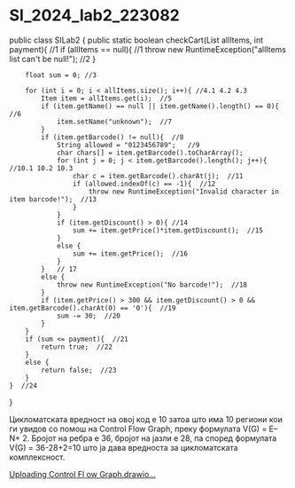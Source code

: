 # SI_2024_lab2_223082




public class SILab2 {
    public static boolean checkCart(List<Item> allItems, int payment){  //1
        if (allItems == null){ //1
            throw new RuntimeException("allItems list can't be null!"); //2
        }

        float sum = 0; //3

        for (int i = 0; i < allItems.size(); i++){ //4.1 4.2 4.3
            Item item = allItems.get(i);  //5
            if (item.getName() == null || item.getName().length() == 0){  //6
                item.setName("unknown");  //7
            }
            if (item.getBarcode() != null){  //8
                String allowed = "0123456789";   //9
                char chars[] = item.getBarcode().toCharArray();  
                for (int j = 0; j < item.getBarcode().length(); j++){  //10.1 10.2 10.3
                    char c = item.getBarcode().charAt(j);  //11
                    if (allowed.indexOf(c) == -1){  //12
                        throw new RuntimeException("Invalid character in item barcode!");  //13
                    }
                }
                if (item.getDiscount() > 0){ //14
                    sum += item.getPrice()*item.getDiscount();  //15
                } 
                else {
                    sum += item.getPrice();  //16
                }
            }   // 17
            else {
                throw new RuntimeException("No barcode!");  //18
            }
            if (item.getPrice() > 300 && item.getDiscount() > 0 && item.getBarcode().charAt(0) == '0'){  //19
                sum -= 30;  //20
            }
        }   
        if (sum <= payment){  //21
            return true;  //22
        }
        else {
            return false;  //23
        }
    }  //24
}



Цикломатската вредност на овој код е 10 затоа што има 10 региони кои ги увидов со помош на Control Flow Graph, преку формулата V(G) = E–N+ 2. Бројот на ребра е 36, бројот на јазли е 28, па според формулата V(G) = 36-28+2=10 што ја дава вредноста за цикломатската комплексност. 


[Uploading Control Fl<mxfile host="Electron" modified="2024-05-26T10:47:47.337Z" agent="Mozilla/5.0 (Windows NT 10.0; Win64; x64) AppleWebKit/537.36 (KHTML, like Gecko) draw.io/24.4.0 Chrome/120.0.6099.109 Electron/28.1.0 Safari/537.36" etag="00Qnc8qibUtrW9P-8rym" version="24.4.0" type="device">
  <diagram name="Page-1" id="DCu4wyWAYZ_ndygnWRrV">
    <mxGraphModel dx="1307" dy="1010" grid="1" gridSize="10" guides="1" tooltips="1" connect="1" arrows="1" fold="1" page="1" pageScale="1" pageWidth="850" pageHeight="1100" math="0" shadow="0">
      <root>
        <mxCell id="0" />
        <mxCell id="1" parent="0" />
        <mxCell id="TUEeSB3WRywuPC623Gal-4" value="" style="edgeStyle=orthogonalEdgeStyle;rounded=0;orthogonalLoop=1;jettySize=auto;html=1;" parent="1" source="TUEeSB3WRywuPC623Gal-1" target="TUEeSB3WRywuPC623Gal-3" edge="1">
          <mxGeometry relative="1" as="geometry" />
        </mxCell>
        <mxCell id="TUEeSB3WRywuPC623Gal-8" value="" style="edgeStyle=orthogonalEdgeStyle;rounded=0;orthogonalLoop=1;jettySize=auto;html=1;" parent="1" source="TUEeSB3WRywuPC623Gal-1" target="TUEeSB3WRywuPC623Gal-7" edge="1">
          <mxGeometry relative="1" as="geometry" />
        </mxCell>
        <mxCell id="TUEeSB3WRywuPC623Gal-1" value="1" style="ellipse;whiteSpace=wrap;html=1;aspect=fixed;" parent="1" vertex="1">
          <mxGeometry x="400" y="80" width="80" height="80" as="geometry" />
        </mxCell>
        <mxCell id="Ydah8nD8KQTIPVRDum0R-7" value="" style="edgeStyle=orthogonalEdgeStyle;rounded=0;orthogonalLoop=1;jettySize=auto;html=1;" edge="1" parent="1" source="TUEeSB3WRywuPC623Gal-3" target="Ydah8nD8KQTIPVRDum0R-6">
          <mxGeometry relative="1" as="geometry" />
        </mxCell>
        <mxCell id="TUEeSB3WRywuPC623Gal-3" value="3" style="ellipse;whiteSpace=wrap;html=1;aspect=fixed;" parent="1" vertex="1">
          <mxGeometry x="240" y="190" width="80" height="80" as="geometry" />
        </mxCell>
        <mxCell id="Ydah8nD8KQTIPVRDum0R-19" value="" style="edgeStyle=orthogonalEdgeStyle;rounded=0;orthogonalLoop=1;jettySize=auto;html=1;entryX=0.5;entryY=0;entryDx=0;entryDy=0;" edge="1" parent="1" source="TUEeSB3WRywuPC623Gal-7" target="Ydah8nD8KQTIPVRDum0R-17">
          <mxGeometry relative="1" as="geometry">
            <mxPoint x="600" y="350" as="targetPoint" />
            <Array as="points">
              <mxPoint x="810" y="220" />
            </Array>
          </mxGeometry>
        </mxCell>
        <mxCell id="TUEeSB3WRywuPC623Gal-7" value="2" style="ellipse;whiteSpace=wrap;html=1;aspect=fixed;" parent="1" vertex="1">
          <mxGeometry x="560" y="190" width="80" height="80" as="geometry" />
        </mxCell>
        <mxCell id="TUEeSB3WRywuPC623Gal-73" value="" style="edgeStyle=orthogonalEdgeStyle;rounded=0;orthogonalLoop=1;jettySize=auto;html=1;" parent="1" edge="1">
          <mxGeometry relative="1" as="geometry">
            <mxPoint x="640" y="550" as="sourcePoint" />
            <mxPoint x="770" y="550" as="targetPoint" />
          </mxGeometry>
        </mxCell>
        <mxCell id="Ydah8nD8KQTIPVRDum0R-16" value="" style="edgeStyle=orthogonalEdgeStyle;rounded=0;orthogonalLoop=1;jettySize=auto;html=1;entryX=0.5;entryY=1;entryDx=0;entryDy=0;" edge="1" parent="1" source="TUEeSB3WRywuPC623Gal-76" target="Ydah8nD8KQTIPVRDum0R-17">
          <mxGeometry relative="1" as="geometry">
            <mxPoint x="560" y="710" as="targetPoint" />
          </mxGeometry>
        </mxCell>
        <mxCell id="TUEeSB3WRywuPC623Gal-76" value="23" style="ellipse;whiteSpace=wrap;html=1;aspect=fixed;" parent="1" vertex="1">
          <mxGeometry x="400" y="670" width="80" height="80" as="geometry" />
        </mxCell>
        <mxCell id="Ydah8nD8KQTIPVRDum0R-9" value="" style="edgeStyle=orthogonalEdgeStyle;rounded=0;orthogonalLoop=1;jettySize=auto;html=1;" edge="1" parent="1" source="Ydah8nD8KQTIPVRDum0R-6" target="Ydah8nD8KQTIPVRDum0R-8">
          <mxGeometry relative="1" as="geometry" />
        </mxCell>
        <mxCell id="Ydah8nD8KQTIPVRDum0R-6" value="4.1" style="ellipse;whiteSpace=wrap;html=1;aspect=fixed;" vertex="1" parent="1">
          <mxGeometry x="240" y="350" width="80" height="80" as="geometry" />
        </mxCell>
        <mxCell id="Ydah8nD8KQTIPVRDum0R-11" value="" style="edgeStyle=orthogonalEdgeStyle;rounded=0;orthogonalLoop=1;jettySize=auto;html=1;" edge="1" parent="1" source="Ydah8nD8KQTIPVRDum0R-8" target="Ydah8nD8KQTIPVRDum0R-10">
          <mxGeometry relative="1" as="geometry" />
        </mxCell>
        <mxCell id="Ydah8nD8KQTIPVRDum0R-21" value="" style="edgeStyle=orthogonalEdgeStyle;rounded=0;orthogonalLoop=1;jettySize=auto;html=1;" edge="1" parent="1" source="Ydah8nD8KQTIPVRDum0R-8" target="Ydah8nD8KQTIPVRDum0R-20">
          <mxGeometry relative="1" as="geometry" />
        </mxCell>
        <mxCell id="Ydah8nD8KQTIPVRDum0R-8" value="4.2" style="ellipse;whiteSpace=wrap;html=1;aspect=fixed;" vertex="1" parent="1">
          <mxGeometry x="240" y="510" width="80" height="80" as="geometry" />
        </mxCell>
        <mxCell id="Ydah8nD8KQTIPVRDum0R-13" value="" style="edgeStyle=orthogonalEdgeStyle;rounded=0;orthogonalLoop=1;jettySize=auto;html=1;" edge="1" parent="1" source="Ydah8nD8KQTIPVRDum0R-10" target="Ydah8nD8KQTIPVRDum0R-12">
          <mxGeometry relative="1" as="geometry" />
        </mxCell>
        <mxCell id="Ydah8nD8KQTIPVRDum0R-14" value="" style="edgeStyle=orthogonalEdgeStyle;rounded=0;orthogonalLoop=1;jettySize=auto;html=1;" edge="1" parent="1" source="Ydah8nD8KQTIPVRDum0R-10" target="TUEeSB3WRywuPC623Gal-76">
          <mxGeometry relative="1" as="geometry" />
        </mxCell>
        <mxCell id="Ydah8nD8KQTIPVRDum0R-10" value="21" style="ellipse;whiteSpace=wrap;html=1;aspect=fixed;" vertex="1" parent="1">
          <mxGeometry x="400" y="510" width="80" height="80" as="geometry" />
        </mxCell>
        <mxCell id="Ydah8nD8KQTIPVRDum0R-12" value="22" style="ellipse;whiteSpace=wrap;html=1;aspect=fixed;" vertex="1" parent="1">
          <mxGeometry x="560" y="510" width="80" height="80" as="geometry" />
        </mxCell>
        <mxCell id="Ydah8nD8KQTIPVRDum0R-17" value="24" style="ellipse;whiteSpace=wrap;html=1;" vertex="1" parent="1">
          <mxGeometry x="770" y="510" width="80" height="80" as="geometry" />
        </mxCell>
        <mxCell id="Ydah8nD8KQTIPVRDum0R-23" value="" style="edgeStyle=orthogonalEdgeStyle;rounded=0;orthogonalLoop=1;jettySize=auto;html=1;" edge="1" parent="1" source="Ydah8nD8KQTIPVRDum0R-20" target="Ydah8nD8KQTIPVRDum0R-22">
          <mxGeometry relative="1" as="geometry" />
        </mxCell>
        <mxCell id="Ydah8nD8KQTIPVRDum0R-20" value="5" style="ellipse;whiteSpace=wrap;html=1;aspect=fixed;" vertex="1" parent="1">
          <mxGeometry x="240" y="670" width="80" height="80" as="geometry" />
        </mxCell>
        <mxCell id="Ydah8nD8KQTIPVRDum0R-25" value="" style="edgeStyle=orthogonalEdgeStyle;rounded=0;orthogonalLoop=1;jettySize=auto;html=1;" edge="1" parent="1" source="Ydah8nD8KQTIPVRDum0R-22" target="Ydah8nD8KQTIPVRDum0R-24">
          <mxGeometry relative="1" as="geometry" />
        </mxCell>
        <mxCell id="Ydah8nD8KQTIPVRDum0R-37" value="" style="edgeStyle=orthogonalEdgeStyle;rounded=0;orthogonalLoop=1;jettySize=auto;html=1;" edge="1" parent="1" source="Ydah8nD8KQTIPVRDum0R-22" target="Ydah8nD8KQTIPVRDum0R-36">
          <mxGeometry relative="1" as="geometry" />
        </mxCell>
        <mxCell id="Ydah8nD8KQTIPVRDum0R-22" value="6" style="ellipse;whiteSpace=wrap;html=1;aspect=fixed;" vertex="1" parent="1">
          <mxGeometry x="240" y="830" width="80" height="80" as="geometry" />
        </mxCell>
        <mxCell id="Ydah8nD8KQTIPVRDum0R-41" value="" style="edgeStyle=orthogonalEdgeStyle;rounded=0;orthogonalLoop=1;jettySize=auto;html=1;" edge="1" parent="1" source="Ydah8nD8KQTIPVRDum0R-24" target="Ydah8nD8KQTIPVRDum0R-36">
          <mxGeometry relative="1" as="geometry">
            <mxPoint x="120" y="1050" as="targetPoint" />
            <Array as="points">
              <mxPoint x="121" y="1050" />
            </Array>
          </mxGeometry>
        </mxCell>
        <mxCell id="Ydah8nD8KQTIPVRDum0R-24" value="7" style="ellipse;whiteSpace=wrap;html=1;aspect=fixed;" vertex="1" parent="1">
          <mxGeometry x="80" y="830" width="80" height="80" as="geometry" />
        </mxCell>
        <mxCell id="Ydah8nD8KQTIPVRDum0R-43" value="" style="edgeStyle=orthogonalEdgeStyle;rounded=0;orthogonalLoop=1;jettySize=auto;html=1;" edge="1" parent="1" source="Ydah8nD8KQTIPVRDum0R-36" target="Ydah8nD8KQTIPVRDum0R-42">
          <mxGeometry relative="1" as="geometry" />
        </mxCell>
        <mxCell id="Ydah8nD8KQTIPVRDum0R-45" value="" style="edgeStyle=orthogonalEdgeStyle;rounded=0;orthogonalLoop=1;jettySize=auto;html=1;" edge="1" parent="1" source="Ydah8nD8KQTIPVRDum0R-36" target="Ydah8nD8KQTIPVRDum0R-44">
          <mxGeometry relative="1" as="geometry" />
        </mxCell>
        <mxCell id="Ydah8nD8KQTIPVRDum0R-36" value="8" style="ellipse;whiteSpace=wrap;html=1;aspect=fixed;" vertex="1" parent="1">
          <mxGeometry x="240" y="990" width="80" height="80" as="geometry" />
        </mxCell>
        <mxCell id="Ydah8nD8KQTIPVRDum0R-47" value="" style="edgeStyle=orthogonalEdgeStyle;rounded=0;orthogonalLoop=1;jettySize=auto;html=1;" edge="1" parent="1" source="Ydah8nD8KQTIPVRDum0R-42" target="Ydah8nD8KQTIPVRDum0R-46">
          <mxGeometry relative="1" as="geometry" />
        </mxCell>
        <mxCell id="Ydah8nD8KQTIPVRDum0R-42" value="9" style="ellipse;whiteSpace=wrap;html=1;aspect=fixed;" vertex="1" parent="1">
          <mxGeometry x="240" y="1150" width="80" height="80" as="geometry" />
        </mxCell>
        <mxCell id="Ydah8nD8KQTIPVRDum0R-92" value="" style="edgeStyle=orthogonalEdgeStyle;rounded=0;orthogonalLoop=1;jettySize=auto;html=1;entryX=0.5;entryY=1;entryDx=0;entryDy=0;" edge="1" parent="1" target="Ydah8nD8KQTIPVRDum0R-17">
          <mxGeometry relative="1" as="geometry">
            <mxPoint x="481" y="1030" as="sourcePoint" />
            <mxPoint x="831" y="1030" as="targetPoint" />
          </mxGeometry>
        </mxCell>
        <mxCell id="Ydah8nD8KQTIPVRDum0R-44" value="18" style="ellipse;whiteSpace=wrap;html=1;aspect=fixed;" vertex="1" parent="1">
          <mxGeometry x="400" y="990" width="80" height="80" as="geometry" />
        </mxCell>
        <mxCell id="Ydah8nD8KQTIPVRDum0R-49" value="" style="edgeStyle=orthogonalEdgeStyle;rounded=0;orthogonalLoop=1;jettySize=auto;html=1;" edge="1" parent="1" source="Ydah8nD8KQTIPVRDum0R-46" target="Ydah8nD8KQTIPVRDum0R-93">
          <mxGeometry relative="1" as="geometry">
            <mxPoint x="440" y="1310" as="targetPoint" />
            <Array as="points">
              <mxPoint x="440" y="1270" />
              <mxPoint x="280" y="1270" />
            </Array>
          </mxGeometry>
        </mxCell>
        <mxCell id="Ydah8nD8KQTIPVRDum0R-46" value="10.1" style="ellipse;whiteSpace=wrap;html=1;aspect=fixed;" vertex="1" parent="1">
          <mxGeometry x="400" y="1150" width="80" height="80" as="geometry" />
        </mxCell>
        <mxCell id="Ydah8nD8KQTIPVRDum0R-107" value="" style="edgeStyle=orthogonalEdgeStyle;rounded=0;orthogonalLoop=1;jettySize=auto;html=1;entryX=0;entryY=1;entryDx=0;entryDy=0;" edge="1" parent="1" source="Ydah8nD8KQTIPVRDum0R-56" target="Ydah8nD8KQTIPVRDum0R-93">
          <mxGeometry relative="1" as="geometry">
            <mxPoint x="180" y="1350" as="targetPoint" />
            <Array as="points">
              <mxPoint x="170" y="1830" />
              <mxPoint x="170" y="1378" />
            </Array>
          </mxGeometry>
        </mxCell>
        <mxCell id="Ydah8nD8KQTIPVRDum0R-56" value="10.3" style="ellipse;whiteSpace=wrap;html=1;aspect=fixed;" vertex="1" parent="1">
          <mxGeometry x="240" y="1790" width="80" height="80" as="geometry" />
        </mxCell>
        <mxCell id="Ydah8nD8KQTIPVRDum0R-72" value="" style="edgeStyle=orthogonalEdgeStyle;rounded=0;orthogonalLoop=1;jettySize=auto;html=1;" edge="1" parent="1" source="Ydah8nD8KQTIPVRDum0R-70" target="Ydah8nD8KQTIPVRDum0R-71">
          <mxGeometry relative="1" as="geometry" />
        </mxCell>
        <mxCell id="Ydah8nD8KQTIPVRDum0R-74" value="" style="edgeStyle=orthogonalEdgeStyle;rounded=0;orthogonalLoop=1;jettySize=auto;html=1;" edge="1" parent="1" source="Ydah8nD8KQTIPVRDum0R-70" target="Ydah8nD8KQTIPVRDum0R-73">
          <mxGeometry relative="1" as="geometry" />
        </mxCell>
        <mxCell id="Ydah8nD8KQTIPVRDum0R-70" value="15" style="ellipse;whiteSpace=wrap;html=1;" vertex="1" parent="1">
          <mxGeometry x="650" y="2060" width="80" height="80" as="geometry" />
        </mxCell>
        <mxCell id="Ydah8nD8KQTIPVRDum0R-77" value="" style="edgeStyle=orthogonalEdgeStyle;rounded=0;orthogonalLoop=1;jettySize=auto;html=1;" edge="1" parent="1" source="Ydah8nD8KQTIPVRDum0R-71" target="Ydah8nD8KQTIPVRDum0R-75">
          <mxGeometry relative="1" as="geometry" />
        </mxCell>
        <mxCell id="Ydah8nD8KQTIPVRDum0R-71" value="14" style="ellipse;whiteSpace=wrap;html=1;" vertex="1" parent="1">
          <mxGeometry x="490" y="2060" width="80" height="80" as="geometry" />
        </mxCell>
        <mxCell id="Ydah8nD8KQTIPVRDum0R-79" value="" style="edgeStyle=orthogonalEdgeStyle;rounded=0;orthogonalLoop=1;jettySize=auto;html=1;" edge="1" parent="1" source="Ydah8nD8KQTIPVRDum0R-73" target="Ydah8nD8KQTIPVRDum0R-78">
          <mxGeometry relative="1" as="geometry" />
        </mxCell>
        <mxCell id="Ydah8nD8KQTIPVRDum0R-73" value="17" style="ellipse;whiteSpace=wrap;html=1;" vertex="1" parent="1">
          <mxGeometry x="650" y="2220" width="80" height="80" as="geometry" />
        </mxCell>
        <mxCell id="Ydah8nD8KQTIPVRDum0R-114" value="" style="edgeStyle=orthogonalEdgeStyle;rounded=0;orthogonalLoop=1;jettySize=auto;html=1;" edge="1" parent="1" source="Ydah8nD8KQTIPVRDum0R-75" target="Ydah8nD8KQTIPVRDum0R-73">
          <mxGeometry relative="1" as="geometry" />
        </mxCell>
        <mxCell id="Ydah8nD8KQTIPVRDum0R-75" value="16" style="ellipse;whiteSpace=wrap;html=1;" vertex="1" parent="1">
          <mxGeometry x="490" y="2220" width="80" height="80" as="geometry" />
        </mxCell>
        <mxCell id="Ydah8nD8KQTIPVRDum0R-81" value="" style="edgeStyle=orthogonalEdgeStyle;rounded=0;orthogonalLoop=1;jettySize=auto;html=1;" edge="1" parent="1" source="Ydah8nD8KQTIPVRDum0R-78" target="Ydah8nD8KQTIPVRDum0R-80">
          <mxGeometry relative="1" as="geometry" />
        </mxCell>
        <mxCell id="Ydah8nD8KQTIPVRDum0R-113" value="" style="edgeStyle=orthogonalEdgeStyle;rounded=0;orthogonalLoop=1;jettySize=auto;html=1;entryX=1;entryY=0.5;entryDx=0;entryDy=0;" edge="1" parent="1" source="Ydah8nD8KQTIPVRDum0R-78" target="Ydah8nD8KQTIPVRDum0R-84">
          <mxGeometry relative="1" as="geometry">
            <mxPoint x="690" y="2610" as="targetPoint" />
            <Array as="points">
              <mxPoint x="690" y="2580" />
            </Array>
          </mxGeometry>
        </mxCell>
        <mxCell id="Ydah8nD8KQTIPVRDum0R-78" value="19" style="ellipse;whiteSpace=wrap;html=1;" vertex="1" parent="1">
          <mxGeometry x="650" y="2380" width="80" height="80" as="geometry" />
        </mxCell>
        <mxCell id="Ydah8nD8KQTIPVRDum0R-85" value="" style="edgeStyle=orthogonalEdgeStyle;rounded=0;orthogonalLoop=1;jettySize=auto;html=1;" edge="1" parent="1" source="Ydah8nD8KQTIPVRDum0R-80" target="Ydah8nD8KQTIPVRDum0R-84">
          <mxGeometry relative="1" as="geometry" />
        </mxCell>
        <mxCell id="Ydah8nD8KQTIPVRDum0R-80" value="20" style="ellipse;whiteSpace=wrap;html=1;" vertex="1" parent="1">
          <mxGeometry x="490" y="2380" width="80" height="80" as="geometry" />
        </mxCell>
        <mxCell id="Ydah8nD8KQTIPVRDum0R-89" value="" style="edgeStyle=orthogonalEdgeStyle;rounded=0;orthogonalLoop=1;jettySize=auto;html=1;exitX=0.5;exitY=1;exitDx=0;exitDy=0;exitPerimeter=0;entryX=0;entryY=0.5;entryDx=0;entryDy=0;" edge="1" parent="1" source="Ydah8nD8KQTIPVRDum0R-84" target="Ydah8nD8KQTIPVRDum0R-8">
          <mxGeometry relative="1" as="geometry">
            <mxPoint x="530" y="2640" as="sourcePoint" />
            <mxPoint x="230" y="555" as="targetPoint" />
            <Array as="points">
              <mxPoint x="530" y="2745" />
              <mxPoint x="9" y="2745" />
              <mxPoint x="9" y="550" />
            </Array>
          </mxGeometry>
        </mxCell>
        <mxCell id="Ydah8nD8KQTIPVRDum0R-84" value="4.3" style="ellipse;whiteSpace=wrap;html=1;" vertex="1" parent="1">
          <mxGeometry x="490" y="2540" width="80" height="80" as="geometry" />
        </mxCell>
        <mxCell id="Ydah8nD8KQTIPVRDum0R-96" value="" style="edgeStyle=orthogonalEdgeStyle;rounded=0;orthogonalLoop=1;jettySize=auto;html=1;" edge="1" parent="1" source="Ydah8nD8KQTIPVRDum0R-93" target="Ydah8nD8KQTIPVRDum0R-95">
          <mxGeometry relative="1" as="geometry" />
        </mxCell>
        <mxCell id="Ydah8nD8KQTIPVRDum0R-111" value="" style="edgeStyle=orthogonalEdgeStyle;rounded=0;orthogonalLoop=1;jettySize=auto;html=1;entryX=-0.005;entryY=0.725;entryDx=0;entryDy=0;entryPerimeter=0;" edge="1" parent="1" source="Ydah8nD8KQTIPVRDum0R-93" target="Ydah8nD8KQTIPVRDum0R-71">
          <mxGeometry relative="1" as="geometry">
            <mxPoint x="110" y="2080" as="targetPoint" />
            <Array as="points">
              <mxPoint x="90" y="1350" />
              <mxPoint x="90" y="2118" />
            </Array>
          </mxGeometry>
        </mxCell>
        <mxCell id="Ydah8nD8KQTIPVRDum0R-93" value="10.2" style="ellipse;whiteSpace=wrap;html=1;aspect=fixed;" vertex="1" parent="1">
          <mxGeometry x="240" y="1310" width="80" height="80" as="geometry" />
        </mxCell>
        <mxCell id="Ydah8nD8KQTIPVRDum0R-100" value="" style="edgeStyle=orthogonalEdgeStyle;rounded=0;orthogonalLoop=1;jettySize=auto;html=1;" edge="1" parent="1" source="Ydah8nD8KQTIPVRDum0R-95" target="Ydah8nD8KQTIPVRDum0R-99">
          <mxGeometry relative="1" as="geometry" />
        </mxCell>
        <mxCell id="Ydah8nD8KQTIPVRDum0R-95" value="11" style="ellipse;whiteSpace=wrap;html=1;aspect=fixed;" vertex="1" parent="1">
          <mxGeometry x="240" y="1470" width="80" height="80" as="geometry" />
        </mxCell>
        <mxCell id="Ydah8nD8KQTIPVRDum0R-105" value="" style="edgeStyle=orthogonalEdgeStyle;rounded=0;orthogonalLoop=1;jettySize=auto;html=1;" edge="1" parent="1" source="Ydah8nD8KQTIPVRDum0R-97">
          <mxGeometry relative="1" as="geometry">
            <mxPoint x="810" y="590" as="targetPoint" />
          </mxGeometry>
        </mxCell>
        <mxCell id="Ydah8nD8KQTIPVRDum0R-97" value="13" style="ellipse;whiteSpace=wrap;html=1;aspect=fixed;" vertex="1" parent="1">
          <mxGeometry x="400" y="1470" width="80" height="80" as="geometry" />
        </mxCell>
        <mxCell id="Ydah8nD8KQTIPVRDum0R-101" value="" style="edgeStyle=orthogonalEdgeStyle;rounded=0;orthogonalLoop=1;jettySize=auto;html=1;entryX=0.5;entryY=1;entryDx=0;entryDy=0;" edge="1" parent="1" source="Ydah8nD8KQTIPVRDum0R-99" target="Ydah8nD8KQTIPVRDum0R-97">
          <mxGeometry relative="1" as="geometry">
            <mxPoint x="400" y="1670" as="targetPoint" />
          </mxGeometry>
        </mxCell>
        <mxCell id="Ydah8nD8KQTIPVRDum0R-103" value="" style="edgeStyle=orthogonalEdgeStyle;rounded=0;orthogonalLoop=1;jettySize=auto;html=1;" edge="1" parent="1" source="Ydah8nD8KQTIPVRDum0R-99" target="Ydah8nD8KQTIPVRDum0R-56">
          <mxGeometry relative="1" as="geometry" />
        </mxCell>
        <mxCell id="Ydah8nD8KQTIPVRDum0R-99" value="12" style="ellipse;whiteSpace=wrap;html=1;aspect=fixed;" vertex="1" parent="1">
          <mxGeometry x="240" y="1620" width="80" height="80" as="geometry" />
        </mxCell>
      </root>
    </mxGraphModel>
  </diagram>
</mxfile>
ow Graph.drawio…]()

